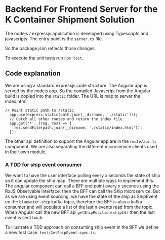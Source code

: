 # Backend For Frontend Server for the K Container Shipment Solution

The nodejs / expressjs application is developed using Typescripts and javascripts. The entry point is the `server.ts` file.


So the package.json reflects those changes.

To execute the unit tests run `npm test`.

## Code explanation

We are using a standard expressjs code structure. The Angular app is served by the nodejs app. So the compiled Javascript from the Angular build is copied into the `static` folder. The URL is map to server the index.html:

```
// Point static path to /static
  app.use(express.static(path.join(__dirname, './static')));
  // Catch all other routes and return the index file
  app.get('*', (req, res) => {
    res.sendFile(path.join(__dirname, './static/index.html'));
  });
```

The other api definition to support the Angular app are in the `route/api.ts` component. We are also separating the different microservice clients used in their own module.

### A TDD for ship event consumer

We want to have the user interface polling every x seconds the state of ship so it can update the ship map. There are multiple ways to implement this. The angular component can call a BFF end point every x seconds using the RxJS Observable interface, then the BFF can call the Ship microservice. But as we are using event sourcing, we have the state of the ship as ShipEvent on the `bluewater-ship` kafka topic, therefore the BFF is also a kafka consumer and will populate a list of the last n events read from the topic. When Angular call the new BFF api `getShipPosition(shipId)` then the last event is sent back.

To illustrate a TDD approach on consuming ship event in the BFF we define a new test case: `test/GetShipEvent.spec.ts`.

